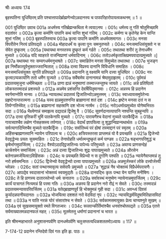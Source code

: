 श्रीः
अध्यायः 174

बृहस्पतिना युधिष्ठिरम् प्रति पश्चात्तापादेर्ब्राह्मणेभ्योऽन्नदानस्य च पापपरिहारोपायत्वकथनम् ॥ 1 ॥

001	युधिष्ठिर उवाच 
001a	अधर्मस्य गतिर्ब्रह्मन्कथिता मे त्वयाऽनघ ।
001c	धर्मस्य तु गतिं श्रोतुमिच्छामि वदतांवर ॥
002a	कृत्वा कर्माणि पापानि कथं यान्ति शुभां गतिम् ।
002c	कर्मणा च कृतेनेह केन यान्ति शुभां गतिम् ॥
003	बृहस्पतिरुवाच 
003a	कृत्वा पापानि कर्माणि अधर्मवशमागतः ।
003c	मनसा विपरीतेन निरयं प्रतिपद्यते ॥
004a	मोहादधर्मं यः कृत्वा पुनः समनुतप्यते ।
004c	मनःसमाधिसंयुक्तो न स सेवेत दुष्कृतम् ॥
005a	[यथायथा मनस्तस्य दुष्कृतं कर्म गर्हते ।
005c	तथातथा शरीरं तु तेनाधर्मेण मुच्यते ॥
006a	यदि व्याहरते राजन्विप्राणां धर्मवादिनाम् ।
006c	ततोऽधर्मकृतात्क्षिप्रमपवादात्प्रमुच्यते ॥]
007a	यथायथा नरः सम्यगधर्ममनुभाषते ।
007c	समाहितेन मनसा विमुच्येत तथातथा ।
007e	भुजङ्ग इव निर्मोकात्पूर्वभुक्ताज्जरान्वितात् ॥
008a	दत्त्वा विप्रस्य दानानि विविधानि समाहितः ।
008c	मनःसमाधिसंयुक्तः सुगतिं प्रतिपद्यते ॥
009a	प्रदानानि तु वक्ष्यामि यानि दत्त्वा युधिष्ठिर ।
009c	नरः कृत्वाऽप्यकार्याणि ततो धर्मेण युज्यते ॥
010a	सर्वेषामेव दानानामन्नं श्रेष्ठमुदाहृतम् ।
010c	पूर्वमन्नं प्रदातव्यमृजुना धर्ममिच्छता ॥
011a	प्राणा ह्यन्नं मनुष्याणां तस्माज्जन्तुश्च जायते ।
011c	अन्ने प्रतिष्ठितो लोकस्तस्मादन्नं प्रशस्यते ॥
012a	अन्नमेव प्रशंसन्ति देवर्षिपितृमानवाः ।
012c	अन्नस्य हि प्रदानेन स्वर्गमाप्नोति मानवः ॥
013a	न्यायलब्धं प्रदातव्यं द्विजातिभ्योऽन्नमुत्तमम् ।
013c	स्वाध्यायसमुपेतेभ्यः प्रहृष्टेनान्तरात्मना ॥
014a	यस्य ह्यन्नमुपाश्नन्ति ब्राह्मणानां शतं दश ।
014c	हृष्टेन मनसा दत्तं न स तिर्यग्गतिर्भवेत् ॥
015a	ब्राह्मणानां सहस्राणि दश भोज्य नरर्षभ ।
015c	नरोऽधर्मात्प्रमुच्येत योगेष्वभिरतः सदा ॥
016a	भैक्ष्येणान्नं समाहृत्य दद्यादन्नं द्विजेषु वै ।
016c	सुवर्णदानात्पापानि नश्यन्ति सुबहून्यपि ॥
017a	दत्त्वा वृत्तिकरीं भूमिं पातकेनापि मुच्यते ।
017c	पारायणैश्च वेदानां मुच्यते पातकैर्द्विजः ॥
018a	गायत्र्याश्चैव लक्षेण गोसहस्रस्य तर्पणात् ।
018c	वेदार्थं ज्ञापयित्वा तु शुद्धान्विप्रान्यथार्थतः ॥
019a	सर्वत्यागादिभिश्चैव मुच्यते पातकैर्द्विजः ।
019c	सर्वातिथ्यं परं ह्येषां तस्माद्दानं परं स्मृतम् ॥
020a	अहिंसन्ब्राह्मणस्वानि न्यायेन परिपाल्य च ।
020c	क्षत्रियस्तरसा प्राप्तमन्नं यो वै प्रयच्छति ॥
021a	द्विजेभ्यो वेदवृद्धेभ्यः प्रयतः सुसमाहितः ।
021c	तेनापोहति धर्मात्मन्दुष्कृतं कर्म पाण्डव ॥
022a	षड्भागपरिशुद्धं च कृषेर्भागमुपार्जितम् ।
022c	वैश्योऽददद्द्विजातिभ्यः पापेभ्यः परिमुच्यते ॥
023a	अवाप्य प्राणसन्देहं कार्कश्येन समार्जितम् ।
023c	अन्नं दत्त्वा द्विजातिभ्यः शूद्रः पापात्प्रमुच्यते ॥
024a	औरसेन बलेनान्नमर्जयित्वाऽविहिंसकः ।
024c	यः प्रयच्छति विप्रेभ्यो न स दुर्गाणि पश्यति ॥
025a	न्यायेनैवाप्तमन्नं तु नरो हर्षसमन्वितः ।
025c	द्विजेभ्यो वेदवृद्धेभ्यो दत्त्वा पापात्प्रमुच्यते ॥
026a	अन्नमूर्जस्करं लोके दत्त्वोर्जस्वी भवेन्नरः ।
026c	सतां पन्थानमावृत्य सर्वपापैः प्रमुच्यते ॥
027a	'शूद्रान्नं नैव भोक्तव्यं विप्रैर्धर्मपरायणैः ।
027c	आपद्येव स्वदासानां भोक्तव्यं स्वयमुद्यतैः ॥
028a	दानवद्भिः कृतः पन्था येन यान्ति मनीषिणः ।
028c	ते हि प्राणस्य दातारस्तेभ्यो धर्मः सनातनः ॥
029a	सर्वावस्थं मनुष्येण न्यायेनान्नमुपार्जितम् ।
029c	कार्यं पात्रागतं नित्यमन्नं हि परमा गतिः ॥
030a	अन्नस्य हि प्रदानेन नरो रौद्रं न सेवते ।
030c	तस्मादन्नं प्रदातव्यमन्यायपरिवर्जितम् ॥
031a	यतेद्ब्राह्मणपूर्वं हि भोक्तुमन्नं गृही सदा ।
031c	अवन्ध्यं दिवसं कुर्यादन्नपानीयदानतः ॥
032a	भोजयित्वा दशशतं नरो वेदविदां नृप ।
032c	न्यायविद्धर्मविदुषामितिहासविदां तथा ॥
033a	न याति नरकं घोरं संसारांश्च न सेवते ।
033c	सर्वकामसमायुक्तः प्रेत्य चाप्यश्नुते सुखम् ॥
034a	एवं सुखसमायुक्तो रमते विगतज्वरः ।
034c	रूपवान्कीर्तिमांश्चैव धनवांश्चोपपद्यते ॥
035a	एतत्ते सर्वमाख्यातमन्नदानफलं महत् ।
035c	मूलमेतत्तु धर्माणां प्रदानानां च भारत ॥ 

इति श्रीमन्महाभारते अनुशासनपर्वणि दानधर्मपर्वणि चतुःसप्तत्यधिकशततमोऽध्यायः ॥ 117 ॥

7-174-12 प्रदानेन रन्तिदेवो दिवं गतः इति झ. पाठः ॥
